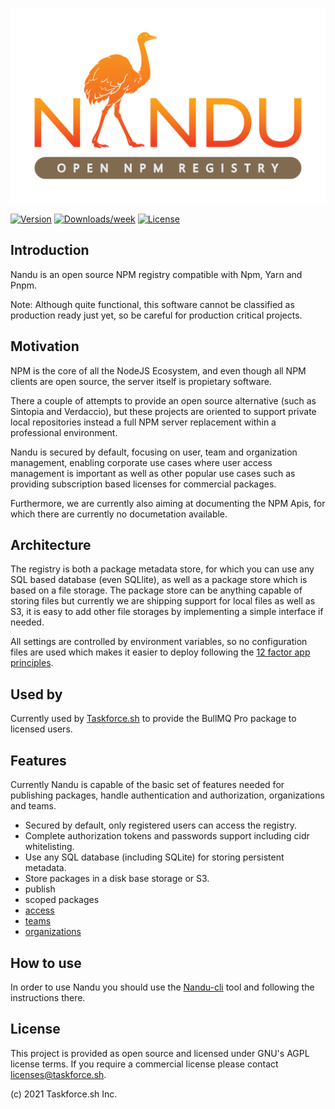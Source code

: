 ![nandu](https://github.com/taskforcesh/nandu/blob/assets/nandu.png?raw=true)

[![Version](https://img.shields.io/npm/v/nandu.svg)](https://npmjs.org/package/nandu)
[![Downloads/week](https://img.shields.io/npm/dw/nandu.svg)](https://npmjs.org/package/nandu)
[![License](https://img.shields.io/npm/l/nandu.svg)](https://github.com/taskforcesh/nandu/blob/main/package.json)

## Introduction

Nandu is an open source NPM registry compatible with Npm, Yarn and Pnpm.

Note: Although quite functional, this software cannot be classified as production ready just yet,
so be careful for production critical projects.

## Motivation

NPM is the core of all the NodeJS Ecosystem, and even though all NPM clients are open source,
the server itself is propietary software.

There a couple of attempts to provide an open source alternative (such as Sintopia and Verdaccio),
but these projects are oriented to support private local repositories instead a full NPM server
replacement within a professional environment.

Nandu is secured by default, focusing on user, team and organization management, enabling
corporate use cases where user access management is important as well as other popular
use cases such as providing subscription based licenses for commercial packages.

Furthermore, we are currently also aiming at documenting the NPM Apis, for which there are
currently no documetation available.

## Architecture

The registry is both a package metadata store, for which you can use any SQL based database (even SQLlite), as well as a package store which is based on a file storage. The package store can be anything capable of storing files but currently we are shipping support for local files as well as S3, it is easy to add other file storages by implementing a simple interface if needed.

All settings are controlled by environment variables, so no configuration files are used which makes it easier
to deploy following the [12 factor app principles](https://12factor.net/).

## Used by

Currently used by [Taskforce.sh](https://taskforce.sh) to provide the BullMQ Pro package to licensed users.

## Features

Currently Nandu is capable of the basic set of features needed for publishing packages, handle authentication and
authorization, organizations and teams.

- Secured by default, only registered users can access the registry.
- Complete authorization tokens and passwords support including cidr whitelisting.
- Use any SQL database (including SQLite) for storing persistent metadata.
- Store packages in a disk base storage or S3.
- publish
- scoped packages
- [access](https://docs.npmjs.com/cli/v7/commands/npm-access)
- [teams](https://docs.npmjs.com/cli/v8/commands/npm-team)
- [organizations](https://docs.npmjs.com/cli/v8/commands/npm-org)

## How to use

In order to use Nandu you should use the [Nandu-cli](https://github.com/taskforcesh/nandu-cli) tool and following the instructions there.

## License

This project is provided as open source and licensed under GNU's AGPL license terms.
If you require a commercial license please contact licenses@taskforce.sh.

(c) 2021 Taskforce.sh Inc.
